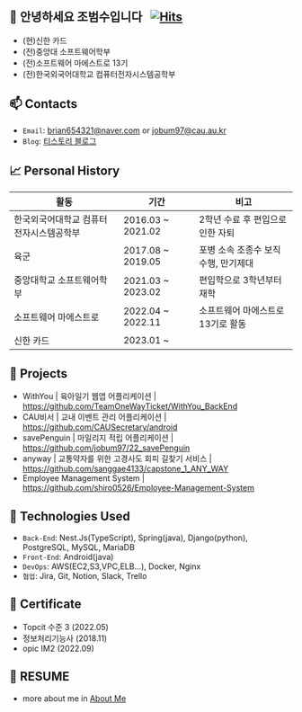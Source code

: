 ## 👋 안녕하세요 조범수입니다 &nbsp; [![Hits](https://hits.seeyoufarm.com/api/count/incr/badge.svg?url=https%3A%2F%2Fgithub.com%2Fjobum97&count_bg=%235CCEE5&title_bg=%231C68CF&icon=codeigniter.svg&icon_color=%23FF0000&title=hits&edge_flat=false)](https://hits.seeyoufarm.com)

* (현)신한 카드
* (전)중앙대 소프트웨어학부
* (전)소프트웨어 마에스트로 13기
* (전)한국외국어대학교 컴퓨터전자시스템공학부

## 📫 Contacts
 * `Email`: brian654321@naver.com or jobum97@cau.au.kr
 * `Blog`: [티스토리 블로그](https://lackofwillpower.tistory.com)
 
## 📈 Personal History

|활동|기간|비고|
|------|---|---|
|한국외국어대학교 컴퓨터전자시스템공학부|2016.03 ~ 2021.02|2학년 수료 후 편입으로 인한 자퇴|
|육군|2017.08 ~ 2019.05|포병 소속 조종수 보직 수행, 만기제대|
|중앙대학교 소프트웨어학부|2021.03 ~ 2023.02|편입학으로 3학년부터 재학|
|소프트웨어 마에스트로|2022.04 ~ 2022.11|소프트웨어 마에스트로 13기로 활동|
|신한 카드|2023.01 ~ ||

## 🔨 Projects

* WithYou | 육아일기 웹앱 어플리케이션 | https://github.com/TeamOneWayTicket/WithYou_BackEnd
* CAU비서 | 교내 이벤트 관리 어플리케이션 | https://github.com/CAUSecretary/android
* savePenguin | 마일리지 적립 어플리케이션 | https://github.com/jobum97/22_savePenguin
* anyway | 교통약자를 위한 고경사도 회피 길찾기 서비스 | https://github.com/sanggae4133/capstone_1_ANY_WAY
* Employee Management System | https://github.com/shiro0526/Employee-Management-System

## 🔑 Technologies Used

* `Back-End`: Nest.Js(TypeScript), Spring(java), Django(python), PostgreSQL, MySQL, MariaDB
* `Front-End`: Android(java)
* `DevOps`: AWS(EC2,S3,VPC,ELB...), Docker, Nginx
* `협업`: Jira, Git, Notion, Slack, Trello

## 🎫 Certificate
* Topcit 수준 3 (2022.05)
* 정보처리기능사 (2018.11)
* opic IM2 (2022.09)

## 📃 RESUME 
* more about me in [About Me](https://wiggly-basin-4eb.notion.site/ce743a5fc02a46aaa46776d366e3f761)





